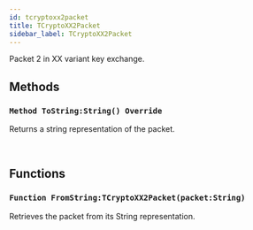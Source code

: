 ```yaml
---
id: tcryptoxx2packet
title: TCryptoXX2Packet
sidebar_label: TCryptoXX2Packet
---
```


Packet 2 in XX variant key exchange.


## Methods

### `Method ToString:String() Override`

Returns a string representation of the packet.

<br/>

## Functions

### `Function FromString:TCryptoXX2Packet(packet:String)`

Retrieves the packet from its String representation.

<br/>

